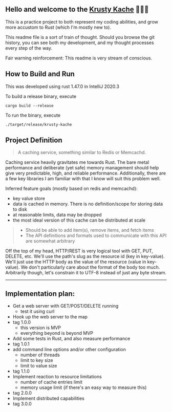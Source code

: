 Hello and welcome to the [Krusty Kache](https://www.youtube.com/watch?v=vE2ETqUGj6Q) 🦀🦀🦀
---

This is a practice project to both represent my coding abilities, and grow more accustom to Rust (which I'm mostly new to).

This readme file is a sort of train of thought. Should you browse the git history, you can see both my development, and my thought processes every step of the way.

Fair warning reinforcement: This readme is very stream of conscious.

How to Build and Run
---

This was developed using rust 1.47.0 in IntelliJ 2020.3

To build a release binary, execute 

```cargo build --release```

To run the binary, execute

```./target/release/krusty-kache```


Project Definition
---

> A caching service, something similar to Redis or Memcachd.

Caching service heavily gravitates me towards Rust. The bare metal performance and deliberate (yet safe) memory management should help give very predictable, high, and reliable performance. Additionally, there are a few key libraries I am familiar with that I know will suit this problem well.

Inferred feature goals (mostly based on redis and memcachd):
- key value store
- data is cached in memory. There is no definition/scope for storing data to disk 
- at reasonable limits, data may be dropped 
- the most ideal version of this cache can be distributed at scale

> - Should be able to add item(s), remove items, and fetch items
> - The API definitions and formats used to communicate with this API are somewhat arbitrary

Off the top of my head, HTTP/REST is very logical tool with GET, PUT, DELETE, etc. We'll use the path's slug as the resource id (key in key-value). We'll just use the HTTP body as the value of the resource (value in key-value). We don't particularly care about the format of the body too much. Arbitrarily though, let's constrain it to UTF-8 instead of just any byte stream.

----

Implementation plan:
---
- Get a web server with GET/POST/DELETE running
   - test it using curl
- Hook up the web server to the map 
- tag 1.0.0 
   - this version is MVP
   - everything beyond is beyond MVP
- Add some tests in Rust, and also measure performance 
- tag 1.0.1
- add command line options and/or other configuration
   - number of threads 
   - limit to key size 
   - limit to value size
- tag 1.1.0
- Implement reaction to resource limitations
   - number of cache entries limit
   - memory usage limit (if there's an easy way to measure this)
- tag 2.0.0
- Implement distributed capabilities
- tag 3.0.0
